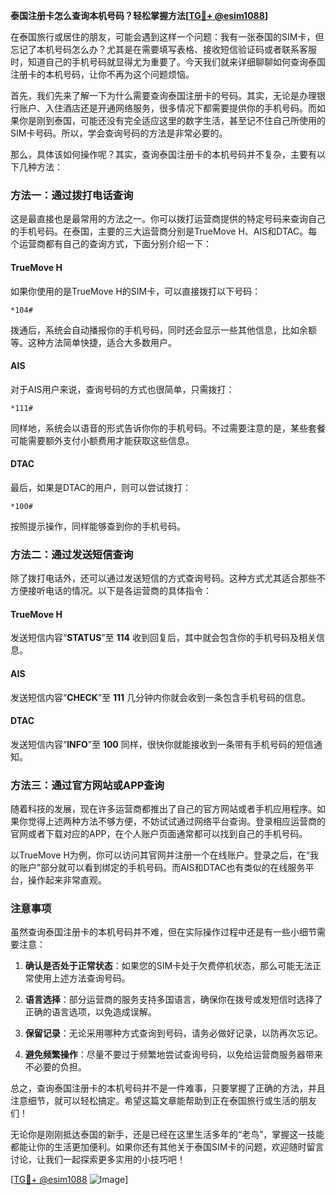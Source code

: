 **泰国注册卡怎么查询本机号码？轻松掌握方法[[TG💪+ @esim1088](https://t.me/s/esim1088)]**

在泰国旅行或居住的朋友，可能会遇到这样一个问题：我有一张泰国的SIM卡，但忘记了本机号码怎么办？尤其是在需要填写表格、接收短信验证码或者联系客服时，知道自己的手机号码就显得尤为重要了。今天我们就来详细聊聊如何查询泰国注册卡的本机号码，让你不再为这个问题烦恼。

首先，我们先来了解一下为什么需要查询泰国注册卡的号码。其实，无论是办理银行账户、入住酒店还是开通网络服务，很多情况下都需要提供你的手机号码。而如果你是刚到泰国，可能还没有完全适应这里的数字生活，甚至记不住自己所使用的SIM卡号码。所以，学会查询号码的方法是非常必要的。

那么，具体该如何操作呢？其实，查询泰国注册卡的本机号码并不复杂，主要有以下几种方法：

### 方法一：通过拨打电话查询

这是最直接也是最常用的方法之一。你可以拨打运营商提供的特定号码来查询自己的手机号码。在泰国，主要的三大运营商分别是TrueMove H、AIS和DTAC。每个运营商都有自己的查询方式，下面分别介绍一下：

#### TrueMove H
如果你使用的是TrueMove H的SIM卡，可以直接拨打以下号码：
```
*104#
```
拨通后，系统会自动播报你的手机号码，同时还会显示一些其他信息，比如余额等。这种方法简单快捷，适合大多数用户。

#### AIS
对于AIS用户来说，查询号码的方式也很简单，只需拨打：
```
*111#
```
同样地，系统会以语音的形式告诉你你的手机号码。不过需要注意的是，某些套餐可能需要额外支付小额费用才能获取这些信息。

#### DTAC
最后，如果是DTAC的用户，则可以尝试拨打：
```
*100#
```
按照提示操作，同样能够查到你的手机号码。

### 方法二：通过发送短信查询

除了拨打电话外，还可以通过发送短信的方式查询号码。这种方式尤其适合那些不方便接听电话的情况。以下是各运营商的具体指令：

#### TrueMove H
发送短信内容“**STATUS**”至 **114**
收到回复后，其中就会包含你的手机号码及相关信息。

#### AIS
发送短信内容“**CHECK**”至 **111**
几分钟内你就会收到一条包含手机号码的信息。

#### DTAC
发送短信内容“**INFO**”至 **100**
同样，很快你就能接收到一条带有手机号码的短信通知。

### 方法三：通过官方网站或APP查询

随着科技的发展，现在许多运营商都推出了自己的官方网站或者手机应用程序。如果你觉得上述两种方法不够方便，不妨试试通过网络平台查询。登录相应运营商的官网或者下载对应的APP，在个人账户页面通常都可以找到自己的手机号码。

以TrueMove H为例，你可以访问其官网并注册一个在线账户。登录之后，在“我的账户”部分就可以看到绑定的手机号码。而AIS和DTAC也有类似的在线服务平台，操作起来非常直观。

### 注意事项

虽然查询泰国注册卡的本机号码并不难，但在实际操作过程中还是有一些小细节需要注意：

1. **确认是否处于正常状态**：如果您的SIM卡处于欠费停机状态，那么可能无法正常使用上述方法查询号码。
   
2. **语言选择**：部分运营商的服务支持多国语言，确保你在拨号或发短信时选择了正确的语言选项，以免造成误解。

3. **保留记录**：无论采用哪种方式查询到号码，请务必做好记录，以防再次忘记。

4. **避免频繁操作**：尽量不要过于频繁地尝试查询号码，以免给运营商服务器带来不必要的负担。

总之，查询泰国注册卡的本机号码并不是一件难事，只要掌握了正确的方法，并且注意细节，就可以轻松搞定。希望这篇文章能帮助到正在泰国旅行或生活的朋友们！

无论你是刚刚抵达泰国的新手，还是已经在这里生活多年的“老鸟”，掌握这一技能都能让你的生活更加便利。如果你还有其他关于泰国SIM卡的问题，欢迎随时留言讨论，让我们一起探索更多实用的小技巧吧！

[[TG💪+ @esim1088](https://t.me/s/esim1088) ![Image](https://i.postimg.cc/4NQfJmqS/Snipaste-2025-05-13-00-14-12.png)]